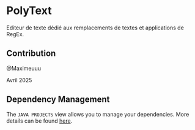 # PolyText

Editeur de texte dédié aux remplacements de textes et applications de RegEx.

## Contribution

@Maximeuuu

Avril 2025

## Dependency Management

The `JAVA PROJECTS` view allows you to manage your dependencies. More details can be found [here](https://github.com/microsoft/vscode-java-dependency#manage-dependencies).
